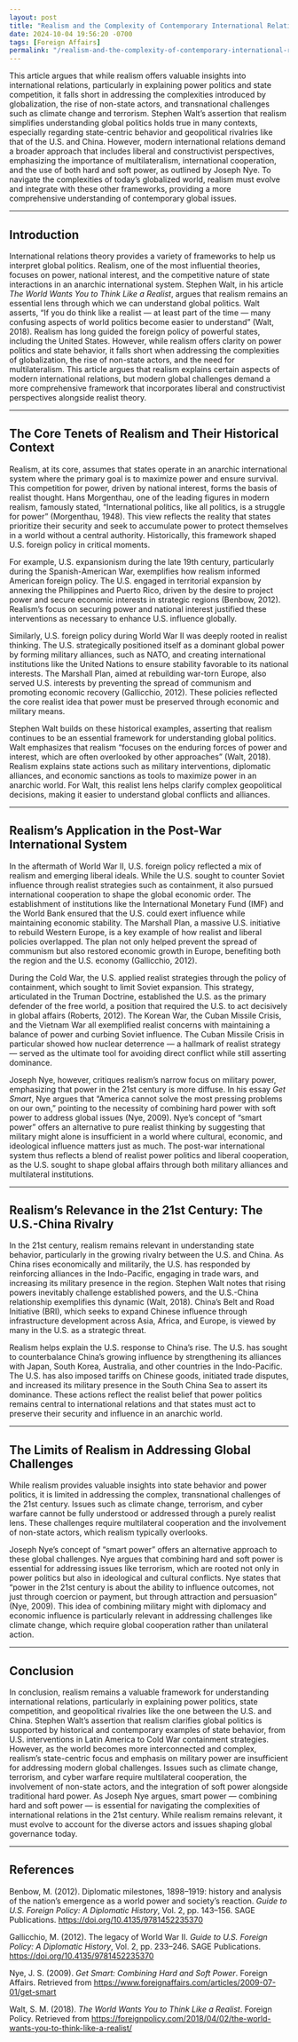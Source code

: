 ```yaml
---
layout: post
title: "Realism and the Complexity of Contemporary International Relations"
date: 2024-10-04 19:56:20 -0700
tags: [Foreign Affairs]
permalink: "/realism-and-the-complexity-of-contemporary-international-relations/"
---
```


This article argues that while realism offers valuable insights into international relations, particularly in explaining power politics and state competition, it falls short in addressing the complexities introduced by globalization, the rise of non-state actors, and transnational challenges such as climate change and terrorism. Stephen Walt’s assertion that realism simplifies understanding global politics holds true in many contexts, especially regarding state-centric behavior and geopolitical rivalries like that of the U.S. and China. However, modern international relations demand a broader approach that includes liberal and constructivist perspectives, emphasizing the importance of multilateralism, international cooperation, and the use of both hard and soft power, as outlined by Joseph Nye. To navigate the complexities of today’s globalized world, realism must evolve and integrate with these other frameworks, providing a more comprehensive understanding of contemporary global issues.

---

## Introduction  
International relations theory provides a variety of frameworks to help us interpret global politics. Realism, one of the most influential theories, focuses on power, national interest, and the competitive nature of state interactions in an anarchic international system. Stephen Walt, in his article *The World Wants You to Think Like a Realist*, argues that realism remains an essential lens through which we can understand global politics. Walt asserts, “If you do think like a realist — at least part of the time — many confusing aspects of world politics become easier to understand” (Walt, 2018). Realism has long guided the foreign policy of powerful states, including the United States. However, while realism offers clarity on power politics and state behavior, it falls short when addressing the complexities of globalization, the rise of non-state actors, and the need for multilateralism. This article argues that realism explains certain aspects of modern international relations, but modern global challenges demand a more comprehensive framework that incorporates liberal and constructivist perspectives alongside realist theory.

---

## The Core Tenets of Realism and Their Historical Context  
Realism, at its core, assumes that states operate in an anarchic international system where the primary goal is to maximize power and ensure survival. This competition for power, driven by national interest, forms the basis of realist thought. Hans Morgenthau, one of the leading figures in modern realism, famously stated, “International politics, like all politics, is a struggle for power” (Morgenthau, 1948). This view reflects the reality that states prioritize their security and seek to accumulate power to protect themselves in a world without a central authority. Historically, this framework shaped U.S. foreign policy in critical moments.

For example, U.S. expansionism during the late 19th century, particularly during the Spanish-American War, exemplifies how realism informed American foreign policy. The U.S. engaged in territorial expansion by annexing the Philippines and Puerto Rico, driven by the desire to project power and secure economic interests in strategic regions (Benbow, 2012). Realism’s focus on securing power and national interest justified these interventions as necessary to enhance U.S. influence globally.

Similarly, U.S. foreign policy during World War II was deeply rooted in realist thinking. The U.S. strategically positioned itself as a dominant global power by forming military alliances, such as NATO, and creating international institutions like the United Nations to ensure stability favorable to its national interests. The Marshall Plan, aimed at rebuilding war-torn Europe, also served U.S. interests by preventing the spread of communism and promoting economic recovery (Gallicchio, 2012). These policies reflected the core realist idea that power must be preserved through economic and military means.

Stephen Walt builds on these historical examples, asserting that realism continues to be an essential framework for understanding global politics. Walt emphasizes that realism “focuses on the enduring forces of power and interest, which are often overlooked by other approaches” (Walt, 2018). Realism explains state actions such as military interventions, diplomatic alliances, and economic sanctions as tools to maximize power in an anarchic world. For Walt, this realist lens helps clarify complex geopolitical decisions, making it easier to understand global conflicts and alliances.

---

## Realism’s Application in the Post-War International System  
In the aftermath of World War II, U.S. foreign policy reflected a mix of realism and emerging liberal ideals. While the U.S. sought to counter Soviet influence through realist strategies such as containment, it also pursued international cooperation to shape the global economic order. The establishment of institutions like the International Monetary Fund (IMF) and the World Bank ensured that the U.S. could exert influence while maintaining economic stability. The Marshall Plan, a massive U.S. initiative to rebuild Western Europe, is a key example of how realist and liberal policies overlapped. The plan not only helped prevent the spread of communism but also restored economic growth in Europe, benefiting both the region and the U.S. economy (Gallicchio, 2012).

During the Cold War, the U.S. applied realist strategies through the policy of containment, which sought to limit Soviet expansion. This strategy, articulated in the Truman Doctrine, established the U.S. as the primary defender of the free world, a position that required the U.S. to act decisively in global affairs (Roberts, 2012). The Korean War, the Cuban Missile Crisis, and the Vietnam War all exemplified realist concerns with maintaining a balance of power and curbing Soviet influence. The Cuban Missile Crisis in particular showed how nuclear deterrence — a hallmark of realist strategy — served as the ultimate tool for avoiding direct conflict while still asserting dominance.

Joseph Nye, however, critiques realism’s narrow focus on military power, emphasizing that power in the 21st century is more diffuse. In his essay *Get Smart*, Nye argues that “America cannot solve the most pressing problems on our own,” pointing to the necessity of combining hard power with soft power to address global issues (Nye, 2009). Nye’s concept of “smart power” offers an alternative to pure realist thinking by suggesting that military might alone is insufficient in a world where cultural, economic, and ideological influence matters just as much. The post-war international system thus reflects a blend of realist power politics and liberal cooperation, as the U.S. sought to shape global affairs through both military alliances and multilateral institutions.

---

## Realism’s Relevance in the 21st Century: The U.S.-China Rivalry  
In the 21st century, realism remains relevant in understanding state behavior, particularly in the growing rivalry between the U.S. and China. As China rises economically and militarily, the U.S. has responded by reinforcing alliances in the Indo-Pacific, engaging in trade wars, and increasing its military presence in the region. Stephen Walt notes that rising powers inevitably challenge established powers, and the U.S.-China relationship exemplifies this dynamic (Walt, 2018). China’s Belt and Road Initiative (BRI), which seeks to expand Chinese influence through infrastructure development across Asia, Africa, and Europe, is viewed by many in the U.S. as a strategic threat.

Realism helps explain the U.S. response to China’s rise. The U.S. has sought to counterbalance China’s growing influence by strengthening its alliances with Japan, South Korea, Australia, and other countries in the Indo-Pacific. The U.S. has also imposed tariffs on Chinese goods, initiated trade disputes, and increased its military presence in the South China Sea to assert its dominance. These actions reflect the realist belief that power politics remains central to international relations and that states must act to preserve their security and influence in an anarchic world.

---

## The Limits of Realism in Addressing Global Challenges  
While realism provides valuable insights into state behavior and power politics, it is limited in addressing the complex, transnational challenges of the 21st century. Issues such as climate change, terrorism, and cyber warfare cannot be fully understood or addressed through a purely realist lens. These challenges require multilateral cooperation and the involvement of non-state actors, which realism typically overlooks.

Joseph Nye’s concept of “smart power” offers an alternative approach to these global challenges. Nye argues that combining hard and soft power is essential for addressing issues like terrorism, which are rooted not only in power politics but also in ideological and cultural conflicts. Nye states that “power in the 21st century is about the ability to influence outcomes, not just through coercion or payment, but through attraction and persuasion” (Nye, 2009). This idea of combining military might with diplomacy and economic influence is particularly relevant in addressing challenges like climate change, which require global cooperation rather than unilateral action.

---

## Conclusion  
In conclusion, realism remains a valuable framework for understanding international relations, particularly in explaining power politics, state competition, and geopolitical rivalries like the one between the U.S. and China. Stephen Walt’s assertion that realism clarifies global politics is supported by historical and contemporary examples of state behavior, from U.S. interventions in Latin America to Cold War containment strategies. However, as the world becomes more interconnected and complex, realism’s state-centric focus and emphasis on military power are insufficient for addressing modern global challenges. Issues such as climate change, terrorism, and cyber warfare require multilateral cooperation, the involvement of non-state actors, and the integration of soft power alongside traditional hard power. As Joseph Nye argues, smart power — combining hard and soft power — is essential for navigating the complexities of international relations in the 21st century. While realism remains relevant, it must evolve to account for the diverse actors and issues shaping global governance today.

---

## References  
Benbow, M. (2012). Diplomatic milestones, 1898–1919: history and analysis of the nation’s emergence as a world power and society’s reaction. *Guide to U.S. Foreign Policy: A Diplomatic History*, Vol. 2, pp. 143–156. SAGE Publications. https://doi.org/10.4135/9781452235370  

Gallicchio, M. (2012). The legacy of World War II. *Guide to U.S. Foreign Policy: A Diplomatic History*, Vol. 2, pp. 233–246. SAGE Publications. https://doi.org/10.4135/9781452235370  

Nye, J. S. (2009). *Get Smart: Combining Hard and Soft Power*. Foreign Affairs. Retrieved from https://www.foreignaffairs.com/articles/2009-07-01/get-smart  

Walt, S. M. (2018). *The World Wants You to Think Like a Realist*. Foreign Policy. Retrieved from https://foreignpolicy.com/2018/04/02/the-world-wants-you-to-think-like-a-realist/  

